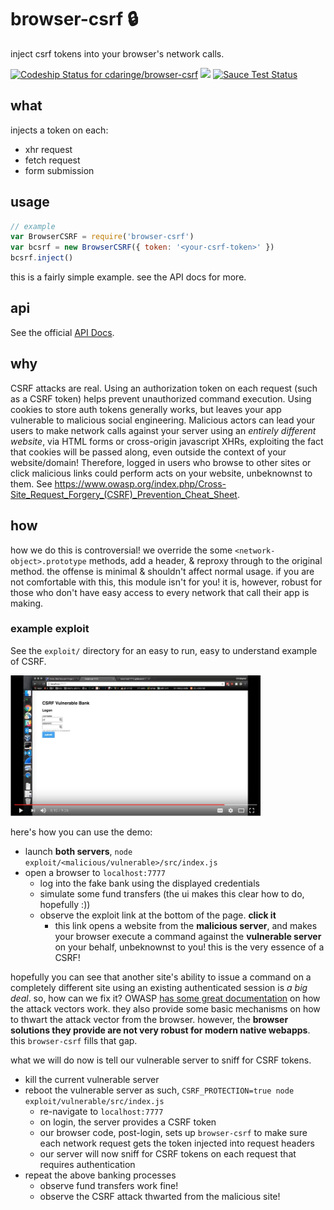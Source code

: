# browser-csrf :lock:

inject csrf tokens into your browser's network calls.

[ ![Codeship Status for cdaringe/browser-csrf](https://app.codeship.com/projects/0e58fbf0-e5cb-0134-052a-32055ecf3473/status?branch=master)](https://app.codeship.com/projects/206665) ![](https://img.shields.io/badge/standardjs-%E2%9C%93-brightgreen.svg) [![Sauce Test Status](https://saucelabs.com/browser-matrix/wa11-e.svg)](https://saucelabs.com/u/wa11-e)

## what

injects a token on each:

- xhr request
- fetch request
- form submission

## usage

```js
// example
var BrowserCSRF = require('browser-csrf')
var bcsrf = new BrowserCSRF({ token: '<your-csrf-token>' })
bcsrf.inject()
```

this is a fairly simple example.  see the API docs for more.

## api

See the official [API Docs](https://cdaringe.github.io/browser-csrf/).

## why

CSRF attacks are real.   Using an authorization token on each request (such as a CSRF token) helps prevent unauthorized command execution.  Using cookies to store auth tokens generally works, but leaves your app vulnerable to malicious social engineering.  Malicious actors can lead your users to make network calls against your server using an _entirely different website_, via HTML forms or cross-origin javascript XHRs, exploiting the fact that cookies will be passed along, even outside the context of your website/domain!  Therefore, logged in users who browse to other sites or click malicious links could perform acts on your website, unbeknownst to them.  See https://www.owasp.org/index.php/Cross-Site_Request_Forgery_(CSRF)_Prevention_Cheat_Sheet.

## how

how we do this is controversial!  we override the some `<network-object>.prototype` methods, add a header, & reproxy through to the original method.  the offense is minimal & shouldn't affect normal usage.  if you are not comfortable with this, this module isn't for you!  it is, however, robust for those who don't have easy access to every network that call their app is making.

### example exploit

See the `exploit/` directory for an easy to run, easy to understand example of CSRF.

<a href="https://www.youtube.com/embed/rMfvVTugxew?ecver=1"><img width="400px" src="https://github.com/cdaringe/browser-csrf/blob/master/img/video-thumb.png?raw=true" /></a>

here's how you can use the demo:

- launch **both servers**, `node exploit/<malicious/vulnerable>/src/index.js`
- open a browser to `localhost:7777`
  - log into the fake bank using the displayed credentials
  - simulate some fund transfers (the ui makes this clear how to do, hopefully :))
  - observe the exploit link at the bottom of the page.  **click it**
    - this link opens a website from the **malicious server**, and makes your browser execute a command against the **vulnerable server** on your behalf, unbeknownst to you!  this is the very essence of a CSRF!

hopefully you can see that another site's ability to issue a command on a completely different site using an existing authenticated session is _a big deal_.  so, how can we fix it?  OWASP [has some great documentation](https://www.owasp.org/index.php/Cross-Site_Request_Forgery_(CSRF)) on how the attack vectors work.  they also provide some basic mechanisms on how to thwart the attack vector from the browser.  however, the **browser solutions they provide are not very robust for modern native webapps**.  this `browser-csrf` fills that gap.

what we will do now is tell our vulnerable server to sniff for CSRF tokens.

- kill the current vulnerable server
- reboot the vulnerable server as such, `CSRF_PROTECTION=true node exploit/vulnerable/src/index.js`
  - re-navigate to `localhost:7777`
  - on login, the server provides a CSRF token
  - our browser code, post-login, sets up `browser-csrf` to make sure each network request gets the token injected into request headers
  - our server will now sniff for CSRF tokens on each request that requires authentication
- repeat the above banking processes
  - observe fund transfers work fine!
  - observe the CSRF attack thwarted from the malicious site!
